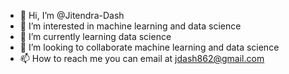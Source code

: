 - 👋 Hi, I’m @Jitendra-Dash
- 👀 I’m interested in machine learning and data science
- 🌱 I’m currently learning data science
- 💞️ I’m looking to collaborate machine learning and data science
- 📫 How to reach me you can email at jdash862@gmail.com

<!---
Jitendra-Dash/Jitendra-Dash is a ✨ special ✨ repository because its `README.md` (this file) appears on your GitHub profile.
You can click the Preview link to take a look at your changes.
--->
